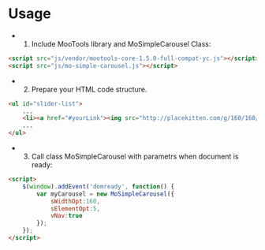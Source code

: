 # Usage
- 1. Include MooTools library and MoSimpleCarousel Class:
```html
<script src="js/vendor/mootools-core-1.5.0-full-compat-yc.js"></script>
<script src="js/mo-simple-carousel.js"></script>
```

- 2. Prepare your HTML code structure.
```html
<ul id="slider-list">
	...
	<li><a href="#yourLink"><img src="http://placekitten.com/g/160/160/#yourImage">...</a></li>
	...
</ul>
```

- 3. Call class MoSimpleCarousel with parametrs when document is ready:
```html
<script>
	$(window).addEvent('domready', function() {
		var myCarousel = new MoSimpleCarousel({
			sWidthOpt:160,
			sElementOpt:5,
			vNav:true
		});
	});
</script>
```